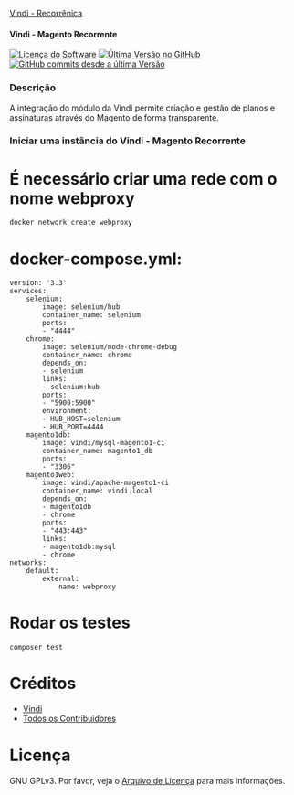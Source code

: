 [Vindi - Recorrênica](https://blog.vindi.com.br/wp-content/uploads/2018/08/logo-vindi.png)

#### Vindi - Magento Recorrente

[![Licença do Software][badge-license]](LICENSE)
[![Última Versão no GitHub][badge-versionGitHub]][link-GitHub-release]
[![GitHub commits desde a última Versão][badge-versionGitHub-commits]][link-GitHub-release]

### Descrição
A integração do módulo da Vindi permite criação e gestão de planos e assinaturas através do Magento de forma transparente.

### Iniciar uma instância do Vindi - Magento Recorrente

# É necessário criar uma rede com o nome webproxy

```
docker network create webproxy
```

# docker-compose.yml:

```
version: '3.3'
services:
    selenium:
        image: selenium/hub
        container_name: selenium
        ports:
        - "4444"
    chrome:
        image: selenium/node-chrome-debug
        container_name: chrome
        depends_on:
        - selenium
        links:
        - selenium:hub
        ports:
        - "5900:5900"
        environment:
        - HUB_HOST=selenium
        - HUB_PORT=4444
    magento1db:
        image: vindi/mysql-magento1-ci
        container_name: magento1_db
        ports:
        - "3306"
    magento1web:
        image: vindi/apache-magento1-ci
        container_name: vindi.local
        depends_on:
        - magento1db
        - chrome
        ports:
        - "443:443"
        links:
        - magento1db:mysql
        - chrome
networks:
    default:
        external:
            name: webproxy
```


# Rodar os testes

```
composer test
```

# Créditos
- [Vindi](https://github.com/vindi)
- [Todos os Contribuidores](https://github.com/vindi/vindi-magento/contributors)

# Licença
GNU GPLv3. Por favor, veja o [Arquivo de Licença](LICENSE) para mais informações.

[badge-license]: https://img.shields.io/badge/license-GPLv3-blue.svg
[badge-versionGitHub]: https://img.shields.io/github/release/vindi/vindi-magento.svg
[badge-versionGitHub-commits]:  https://img.shields.io/github/commits-since/vindi/vindi-magento/latest.svg


[link-GitHub-release]: https://github.com/vindi/vindi-magento/releases
